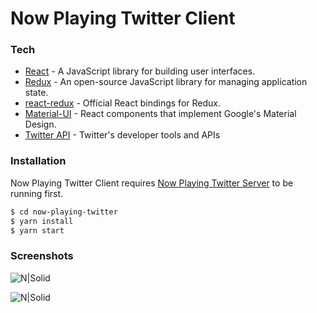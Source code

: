 # Now Playing Twitter Client

### Tech

* [React](https://reactjs.org/) - A JavaScript library for building user interfaces.
* [Redux](https://redux.js.org/) - An open-source JavaScript library for managing application state.
* [react-redux](https://github.com/reduxjs/react-redux) - Official React bindings for Redux.
* [Material-UI](https://material-ui.com/) - React components that implement Google's Material Design.
* [Twitter API](https://developer.twitter.com/en/docs/basics/getting-started#embed) - Twitter's developer tools and APIs

### Installation

Now Playing Twitter Client requires [Now Playing Twitter Server](https://github.com/kalifa17/now-playing-twitter-server) to be running first.

```sh
$ cd now-playing-twitter
$ yarn install
$ yarn start
```

### Screenshots

![N|Solid](https://lh5.googleusercontent.com/QGjc0wtcMxYOysQf6e1ZAPftQuYLQEjBwUlvQutKh1oGZH1VEHmIBS0v-ZYVdnNmecMQ8_TvBzDH8A=w2560-h1324-rw)

![N|Solid](https://lh4.googleusercontent.com/lw-A24A88P8bcCPoeqQdXEx74VnBXt-2ZNum_qj6XFJYsgLvaxCLU-44zrAHcGI1wwRC4YSVU6rK8w=w2560-h1324-rw)


